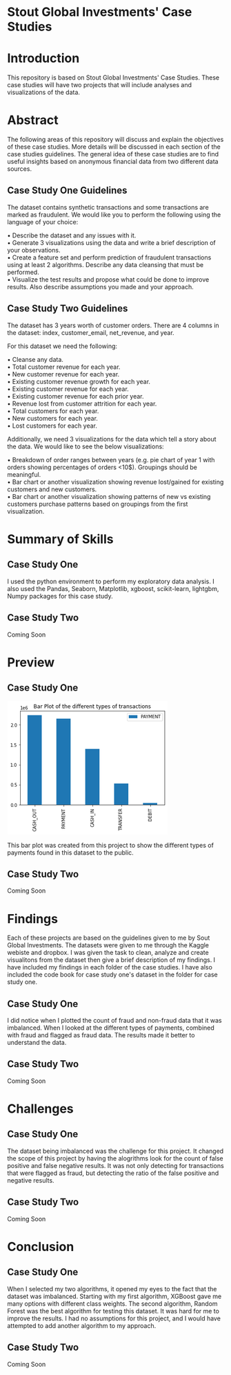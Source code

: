 # Stout Global Investments' Case Studies


# Introduction
This repository is based on Stout Global Investments' Case Studies. These case studies will have two projects that will include analyses and visualizations of the data. 


# Abstract
The following areas of this repository will discuss and explain the objectives of these case studies. More details will be discussed in each section of the case studies guidelines. The general idea of these case studies are to find useful insights based on anonymous financial data from two different data sources.


## Case Study One Guidelines
The dataset contains synthetic transactions and some transactions are marked as fraudulent. We would like you to perform the following using the language of your choice:

• Describe the dataset and any issues with it.\
• Generate 3 visualizations using the data and write a brief description of your observations.\
• Create a feature set and perform prediction of fraudulent transactions using at least 2 algorithms. Describe any data cleansing that must be performed.\
• Visualize the test results and propose what could be done to improve results. Also describe assumptions you made and your approach.



## Case Study Two Guidelines
The dataset has 3 years worth of customer orders. There are 4 columns in the dataset: index, customer_email, net_revenue, and year.

For this dataset we need the following:

• Cleanse any data.\
• Total customer revenue for each year.\
• New customer revenue for each year.\
• Existing customer revenue growth for each year.\
• Existing customer revenue for each year.\
• Existing customer revenue for each prior year.\
• Revenue lost from customer attrition for each year.\
• Total customers for each year.\
• New customers for each year.\
• Lost customers for each year.

Additionally, we need 3 visualizations for the data which tell a story about the data. We would like to see the below visualizations:

• Breakdown of order ranges between years (e.g. pie chart of year 1 with orders showing percentages of orders <10$). Groupings should be meaningful.\
• Bar chart or another visualization showing revenue lost/gained for existing customers and new customers.\
• Bar chart or another visualization showing patterns of new vs existing customers purchase patterns based on groupings from the first visualization.



# Summary of Skills

## Case Study One 
I used the python environment to perform my exploratory data analysis. I also used the Pandas, Seaborn, Matplotlib, xgboost, scikit-learn, lightgbm, Numpy packages for this case study.


## Case Study Two 
Coming Soon


# Preview

## Case Study One 
![Preview of the Bar Plot created from this project.](https://github.com/micgonzalez/Stout-Global-Investments-Case-Studies/blob/main/case_study_one/bar_plot_of_diff_transactions.png)

This bar plot was created from this project to show the different types of payments found in this dataset to the public.


## Case Study Two 
Coming Soon


# Findings
Each of these projects are based on the guidelines given to me by Sout Global Investments. The datasets were given to me through the Kaggle webiste and dropbox. I was given the task to clean, analyze and create visualitons from the dataset then give a brief description of my findings. I have included my findings in each folder of the case studies. I have also included the code book for case study one's dataset in the folder for case study one.

## Case Study One
I did notice when I plotted the count of fraud and non-fraud data that it was imbalanced. When I looked at the different types of payments, combined with fraud and flagged as fraud data. The results made it better to understand the data.

## Case Study Two
Coming Soon


# Challenges

## Case Study One
The dataset being imbalanced was the challenge for this project. It changed the scope of this project by having the alogrithms look for the count of false positive and false negative results. It was not only detecting for transactions that were flagged as fraud, but detecting the ratio of the false positive and negative results.   

## Case Study Two
Coming Soon


# Conclusion

## Case Study One
When I selected my two algorithms, it opened my eyes to the fact that the dataset was imbalanced. Starting with my first algorithm, XGBoost gave me many options with different class weights. The second algorithm, Random Forest was the best algorithm for testing this dataset. It was hard for me to improve the results. I had no assumptions for this project, and I would have attempted to add another algorithm to my approach. 

## Case Study Two
Coming Soon
